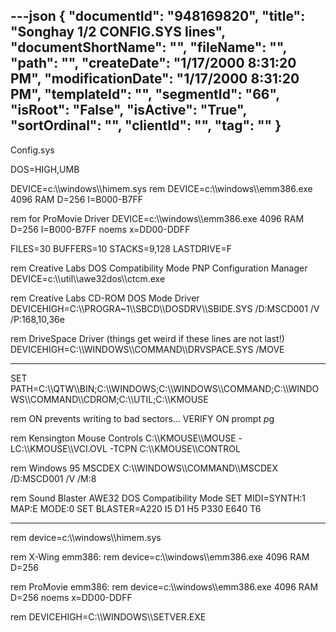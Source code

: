 ---json
{
  "documentId": "948169820",
  "title": "Songhay 1/2 CONFIG.SYS lines",
  "documentShortName": "",
  "fileName": "",
  "path": "",
  "createDate": "1/17/2000 8:31:20 PM",
  "modificationDate": "1/17/2000 8:31:20 PM",
  "templateId": "",
  "segmentId": "66",
  "isRoot": "False",
  "isActive": "True",
  "sortOrdinal": "",
  "clientId": "",
  "tag": ""
}
---

Config.sys

DOS=HIGH,UMB

DEVICE=c:&bsol;&bsol;windows&bsol;&bsol;himem.sys
rem DEVICE=c:&bsol;&bsol;windows&bsol;&bsol;emm386.exe 4096 RAM D=256 I=B000-B7FF

rem for ProMovie Driver
DEVICE=c:&bsol;&bsol;windows&bsol;&bsol;emm386.exe 4096 RAM D=256 I=B000-B7FF noems x=DD00-DDFF


FILES=30
BUFFERS=10
STACKS=9,128
LASTDRIVE=F

rem Creative Labs DOS Compatibility Mode PNP Configuration Manager
DEVICE=c:&bsol;&bsol;util&bsol;&bsol;awe32dos&bsol;&bsol;ctcm.exe

rem Creative Labs CD-ROM DOS Mode Driver
DEVICEHIGH=C:&bsol;&bsol;PROGRA~1&bsol;&bsol;SBCD&bsol;&bsol;DOSDRV&bsol;&bsol;SBIDE.SYS /D:MSCD001 /V /P:168,10,36e

rem DriveSpace Driver (things get weird if these lines are not last!)
DEVICEHIGH=C:&bsol;&bsol;WINDOWS&bsol;&bsol;COMMAND&bsol;&bsol;DRVSPACE.SYS /MOVE


----------------


SET PATH=C:&bsol;&bsol;QTW&bsol;&bsol;BIN;C:&bsol;&bsol;WINDOWS;C:&bsol;&bsol;WINDOWS&bsol;&bsol;COMMAND;C:&bsol;&bsol;WINDOWS&bsol;&bsol;COMMAND&bsol;&bsol;CDROM;C:&bsol;&bsol;UTIL;C:&bsol;&bsol;KMOUSE

rem ON prevents writing to bad sectors...
VERIFY ON
prompt $p$g

rem Kensington Mouse Controls
C:&bsol;&bsol;KMOUSE&bsol;&bsol;MOUSE -LC:&bsol;&bsol;KMOUSE&bsol;&bsol;VCI.OVL -TCPN
C:&bsol;&bsol;KMOUSE&bsol;&bsol;CONTROL

rem Windows 95 MSCDEX
C:&bsol;&bsol;WINDOWS&bsol;&bsol;COMMAND&bsol;&bsol;MSCDEX /D:MSCD001 /V /M:8

rem Sound Blaster AWE32 DOS Compatibility Mode
SET MIDI=SYNTH:1 MAP:E MODE:0
SET BLASTER=A220 I5 D1 H5 P330 E640 T6 


***

rem device=c:&bsol;&bsol;windows&bsol;&bsol;himem.sys

rem X-Wing emm386:
rem device=c:&bsol;&bsol;windows&bsol;&bsol;emm386.exe 4096 RAM D=256

rem ProMovie emm386:
rem device=c:&bsol;&bsol;windows&bsol;&bsol;emm386.exe 4096 RAM D=256 noems x=DD00-DDFF

rem DEVICEHIGH=C:&bsol;&bsol;WINDOWS&bsol;&bsol;SETVER.EXE
